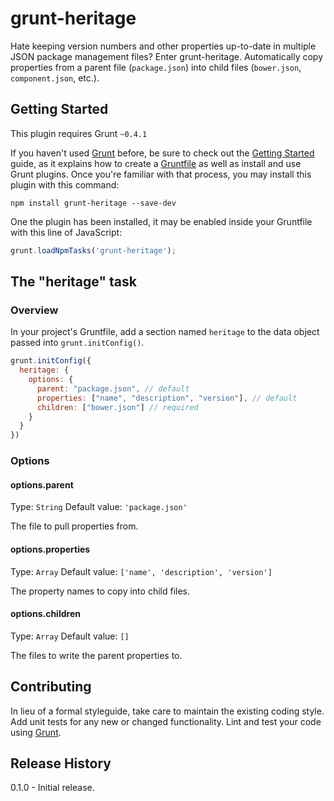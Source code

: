 # grunt-heritage

Hate keeping version numbers and other properties up-to-date in multiple JSON package management files? Enter grunt-heritage. Automatically copy properties from a parent file (`package.json`) into child files (`bower.json`, `component.json`, etc.).

## Getting Started

This plugin requires Grunt `~0.4.1`

If you haven't used [Grunt](http://gruntjs.com/) before, be sure to check out the [Getting Started](http://gruntjs.com/getting-started) guide, as it explains how to create a [Gruntfile](http://gruntjs.com/sample-gruntfile) as well as install and use Grunt plugins. Once you're familiar with that process, you may install this plugin with this command:

```shell
npm install grunt-heritage --save-dev
```

One the plugin has been installed, it may be enabled inside your Gruntfile with this line of JavaScript:

```js
grunt.loadNpmTasks('grunt-heritage');
```

## The "heritage" task

### Overview
In your project's Gruntfile, add a section named `heritage` to the data object passed into `grunt.initConfig()`.

```js
grunt.initConfig({
  heritage: {
    options: {
      parent: "package.json", // default
      properties: ["name", "description", "version"], // default
      children: ["bower.json"] // required
    }
  }
})
```

### Options

#### options.parent
Type: `String`
Default value: `'package.json'`

The file to pull properties from.

#### options.properties
Type: `Array`
Default value: `['name', 'description', 'version']`

The property names to copy into child files.

#### options.children
Type: `Array`
Default value: `[]`

The files to write the parent properties to.

## Contributing
In lieu of a formal styleguide, take care to maintain the existing coding style. Add unit tests for any new or changed functionality. Lint and test your code using [Grunt](http://gruntjs.com/).

## Release History

0.1.0 - Initial release.
